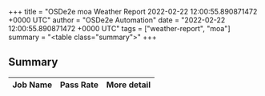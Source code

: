 +++
title = "OSDe2e moa Weather Report 2022-02-22 12:00:55.890871472 +0000 UTC"
author = "OSDe2e Automation"
date = "2022-02-22 12:00:55.890871472 +0000 UTC"
tags = ["weather-report", "moa"]
summary = "<table class=\"summary\"></table>"
+++
## Summary

| Job Name | Pass Rate | More detail |
|----------|-----------|-------------|




